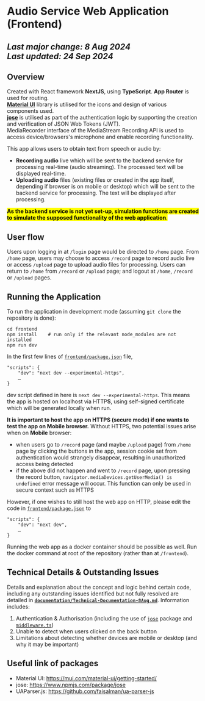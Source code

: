 # Audio Service Web Application (Frontend)
_Last major change: 8 Aug 2024_ <br>
_Last updated: 24 Sep 2024_
---

## Overview
Created with React framework **NextJS**, using **TypeScript**. **App Router** is used for routing. <br>
[**Material UI**](https://mui.com/material-ui/getting-started/) library is utilised for the icons and design of various components used. <br>
[**jose**](https://www.npmjs.com/package/jose) is utilised as part of the authentication logic by supporting the creation and verification of JSON Web Tokens (JWT). <br>
MediaRecorder interface of the MediaStream Recording API is used to access device/browsers's microphone and enable recording functionality.<br>

This app allows users to obtain text from speech or audio by:
*  **Recording audio** live which will be sent to the backend service for processing real-time (audio streaming). The processed text will be displayed real-time.
*  **Uploading audio** files (existing files or created in the app itself, depending if browser is on mobile or desktop) which will be sent to the backend service for processing. The text will be displayed after processing. <br>

<mark>**As the backend service is not yet set-up, simulation functions are created to simulate the supposed functionality of the web application**.</mark>

## User flow
Users upon logging in at `/login` page would be directed to `/home` page. From `/home` page, users may choose to access `/record` page to record audio live or access `/upload` page to upload audio files for processing. Users can return to `/home` from `/record` or `/upload` page; and logout at `/home`, `/record` or `/upload` pages.

## Running the Application
To run the application in development mode (assuming `git clone` the repository is done): 
```
cd frontend
npm install    # run only if the relevant node_modules are not installed
npm run dev
```
In the first few lines of [`frontend/package.json`](frontend/package.json) file,   

```
"scripts": { 
    "dev": "next dev --experimental-https",
    …
}
```
dev script defined in here is `next dev --experimental-https`. This means the app is hosted on localhost via HTTP**S**, using self-signed certificate which will be generated locally when run.

**It is important to host the app on HTTPS (secure mode) if one wants to test the app on Mobile browser.** Without HTTPS, two potential issues arise when on **Mobile** browser:
*  when users go to `/record` page (and maybe `/upload` page) from `/home` page by clicking the buttons in the app, session cookie set from authentication would strangely disappear, resulting in unauthorized access being detected
* if the above did not happen and went to `/record` page, upon pressing the record button, `navigator.mediaDevices.getUserMedia() is undefined` error message will occur. This function can only be used in secure context such as HTTPS

However, if one wishes to still host the web app on HTTP, please edit the code in [`frontend/package.json`](frontend/package.json) to
```
"scripts": { 
    "dev": "next dev",
    …
}
```
Running the web app as a docker container should be possible as well. Run the docker command at root of the repository (rather than at `/frontend`). 


## Technical Details & Outstanding Issues
Details and explanation about the concept and logic behind certain code, including any outstanding issues identified but not fully resolved are detailed in **[`documentation/Technical-Documentation-8Aug.md`](documentation/Technical-Documentation-8Aug.md)**. Information includes: 
1.	Authentication & Authorisation (including the use of [`jose`](https://www.npmjs.com/package/jose) package and [`middleware.ts`](frontend/src/middleware.ts))
2.	Unable to detect when users clicked on the back button 
3.	Limitations about detecting whether devices are mobile or desktop (and why it may be important)

## Useful link of packages
* Material UI: https://mui.com/material-ui/getting-started/ 
* jose: https://www.npmjs.com/package/jose 
* UAParser.js: https://github.com/faisalman/ua-parser-js 
